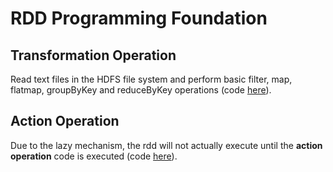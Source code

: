 # RDD Programming Foundation
## Transformation Operation
Read text files in the HDFS file system and perform basic filter, map, flatmap, groupByKey and reduceByKey operations (code [here](./RDD1.py)).
## Action Operation
Due to the lazy mechanism, the rdd will not actually execute until the **action operation** code is executed (code [here](./ActionOperation.py)).